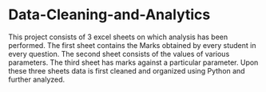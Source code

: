 # Data-Cleaning-and-Analytics
This project consists of 3 excel sheets on which analysis has been performed. The first sheet contains the Marks obtained by every student in every question. The second sheet consists of the values of various parameters. The third sheet has marks against a particular parameter. Upon these three sheets data is first cleaned and organized using Python and further analyzed.
